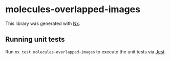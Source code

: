 # molecules-overlapped-images

This library was generated with [Nx](https://nx.dev).

## Running unit tests

Run `nx test molecules-overlapped-images` to execute the unit tests via [Jest](https://jestjs.io).

